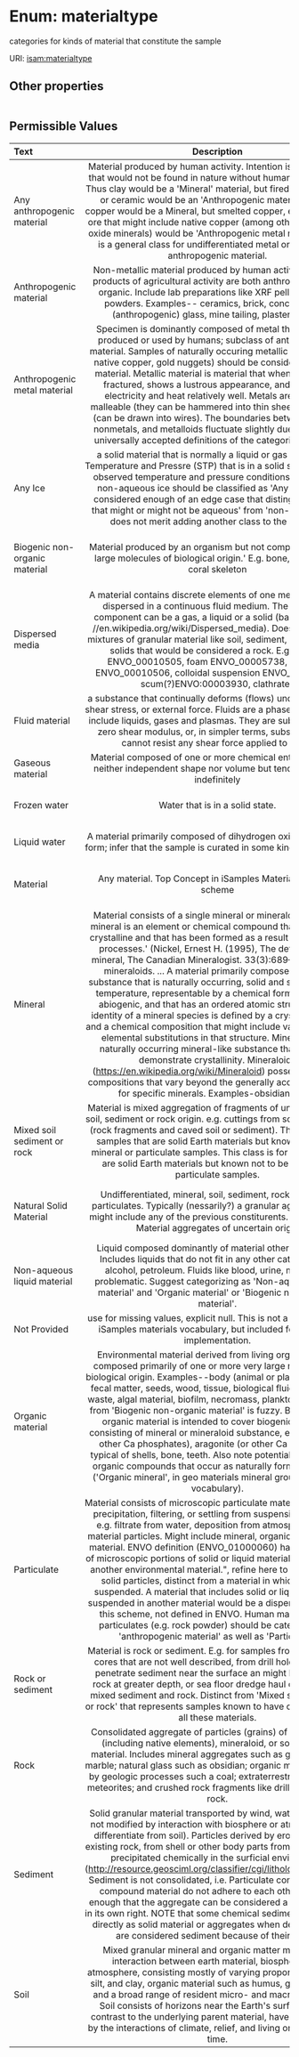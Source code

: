 
# Enum: materialtype


categories for kinds of material that constitute the sample

URI: [isam:materialtype](http://resource.isamples.org/schema/materialtype)


## Other properties

|  |  |  |
| --- | --- | --- |

## Permissible Values

| Text | Description | Meaning | Other Information |
| :--- | :---: | :---: | ---: |
| Any anthropogenic material | Material produced by human activity. Intention is for materials that would not be found in nature without human intervention. Thus clay would be a 'Mineral' material, but fired clay in a brick or ceramic would be an 'Anthropogenic material'.   Native copper would be a Mineral, but smelted copper, extracted from ore that might include native copper (among other sulfide and oxide minerals) would be 'Anthropogenic metal material'. This is a general class for undifferentiated metal or non-metal anthropogenic material. | mat:anyanthropogenicmaterial | {'from_schema': 'https://w3id.org/isample/vocabulary/material/0.9/materialsvocabulary', 'see_also': ['http://purl.obolibrary.org/obo/ENVO_0010001']} |
| Anthropogenic material | Non-metallic material produced by human activity. Organic products of agricultural activity are both anthropogenic and organic. Include lab preparations like XRF pellet and rock powders. Examples-- ceramics, brick, concrete, slag, (anthropogenic) glass, mine tailing, plaster, waste. | mat:otheranthropogenicmaterial | {'from_schema': 'https://w3id.org/isample/vocabulary/material/0.9/materialsvocabulary'} |
| Anthropogenic metal material | Specimen is dominantly composed of metal that has been produced or used by humans; subclass of anthropogenic material. Samples of naturally occuring metallic material (e.g. native copper, gold nuggets) should be considered mineral material. Metallic material is material that when polished or fractured, shows a lustrous appearance, and conducts electricity and heat relatively well. Metals are typically malleable (they can be hammered into thin sheets) or ductile (can be drawn into wires). The boundaries between metals, nonmetals, and metalloids fluctuate slightly due to a lack of universally accepted definitions of the categories involved. | mat:anthropogenicmetal | {'from_schema': 'https://w3id.org/isample/vocabulary/material/0.9/materialsvocabulary', 'see_also': ['http://purl.obolibrary.org/obo/ENVO_01001069']} |
| Any Ice | a solid material that is normally a liquid or gas at Standard Temperature and Pressre (STP)  that is in a solid state under the observed temperature and pressure conditions. Samples of non-aqueous ice should be classified as 'Any ice'. This is considered enough of an edge case that distinguishing 'ice that might or might not be aqueous' from 'non-aqueous ice' does not merit adding another class to the scheme. | mat:anyice | {'from_schema': 'https://w3id.org/isample/vocabulary/material/0.9/materialsvocabulary', 'see_also': ['http://purl.obolibrary.org/obo/ENVO_01001125']} |
| Biogenic non-organic material | Material produced by an organism but not composed of 'very large molecules of biological origin.' E.g. bone, tooth, shell, coral skeleton | mat:biogenicnonorganicmaterial | {'from_schema': 'https://w3id.org/isample/vocabulary/material/0.9/materialsvocabulary', 'see_also': ['http://purl.obolibrary.org/obo/CHEBI_64389', 'http://purl.obolibrary.org/obo/ENVO_01001644', 'http://purl.obolibrary.org/obo/UBERON_0002481']} |
| Dispersed media | A material contains discrete elements of one medium that are dispersed in a continuous fluid medium.  The dispersed component can be a gas, a liquid or a solid (based on https //en.wikipedia.org/wiki/Dispersed_media). Does not include mixtures of granular material like soil, sediment, particulate, or solids that would be considered a rock. E.g. aerosol ENVO_00010505, foam ENVO_00005738, emulsion ENVO_00010506, colloidal suspension ENVO_01001560, scum(?)ENVO:00003930, clathrate? | mat:dispersedmedia | {'from_schema': 'https://w3id.org/isample/vocabulary/material/0.9/materialsvocabulary', 'see_also': ['http://purl.obolibrary.org/obo/ENVO_00010506', 'http://purl.obolibrary.org/obo/ENVO_01001560', 'https://www.wikidata.org/wiki/Q181780']} |
| Fluid material | a substance that continually deforms (flows) under an applied shear stress, or external force. Fluids are a phase of matter and include liquids, gases and plasmas. They are substances with zero shear modulus, or, in simpler terms, substances that cannot resist any shear force applied to them. | mat:fluid | {'from_schema': 'https://w3id.org/isample/vocabulary/material/0.9/materialsvocabulary', 'see_also': ['http://purl.obolibrary.org/obo/ENVO_02000140', 'https://en.wikipedia.org/wiki/Fluid']} |
| Gaseous material | Material composed of one or more chemical entities that has neither independent shape nor volume but tends to expand indefinitely | mat:gas | {'from_schema': 'https://w3id.org/isample/vocabulary/material/0.9/materialsvocabulary', 'see_also': ['http://purl.obolibrary.org/obo/ENVO_01000797']} |
| Frozen water | Water that is in a solid state. | mat:waterice | {'from_schema': 'https://w3id.org/isample/vocabulary/material/0.9/materialsvocabulary', 'see_also': ['http://purl.obolibrary.org/obo/ENVO_01000277']} |
| Liquid water | A material primarily composed of dihydrogen oxide in its liquid form; infer that the sample is curated in some kind of container. | mat:liquidwater | {'from_schema': 'https://w3id.org/isample/vocabulary/material/0.9/materialsvocabulary', 'see_also': ['http://purl.obolibrary.org/obo/ENVO_00002006']} |
| Material | Any material. Top Concept in iSamples Material Category scheme | mat:material | {'from_schema': 'https://w3id.org/isample/vocabulary/material/0.9/materialsvocabulary', 'see_also': ['http://purl.obolibrary.org/obo/ENVO_00010483', 'https://www.wikidata.org/wiki/Q214609']} |
| Mineral | Material consists of a single mineral or mineraloid phase. 'A mineral is an element or chemical compound that is normally crystalline and that has been formed as a result of geological processes.' (Nickel, Ernest H. (1995), The definition of a mineral, The Canadian Mineralogist. 33(3):689–90). Include mineraloids. ... A material primarily composed of some substance that is naturally occurring, solid and stable at room temperature, representable by a chemical formula, usually abiogenic, and that has an ordered atomic structure. The identity of a mineral species is defined by a crystal structure and a chemical composition that might include various specific elemental substitutions in that structure. Mineraloid--A naturally occurring mineral-like substance that does not demonstrate crystallinity. Mineraloids (https://en.wikipedia.org/wiki/Mineraloid) possess chemical compositions that vary beyond the generally accepted ranges for specific minerals. Examples-obsidian, Opal. | mat:mineral | {'from_schema': 'https://w3id.org/isample/vocabulary/material/0.9/materialsvocabulary', 'see_also': ['http://purl.obolibrary.org/obo/ENVO_01000256']} |
| Mixed soil sediment or rock | Material is mixed aggregation of fragments of undifferentiated soil, sediment or  rock origin. e.g. cuttings from some boreholes (rock fragments and caved soil or sediment). This class is for samples that are solid Earth materials but known not to be mineral or particulate samples. This class is for samples that are solid Earth materials but known not to be mineral or particulate samples. | mat:mixedsoilsedimentrock | {'from_schema': 'https://w3id.org/isample/vocabulary/material/0.9/materialsvocabulary'} |
| Natural Solid Material | Undifferentiated, mineral, soil, sediment, rock, or natural particulates. Typically (nessarily?) a granular aggregate that might include any of the previous constiturents. Use for Earth Material aggregates of uncertain origin | mat:earthmaterial | {'from_schema': 'https://w3id.org/isample/vocabulary/material/0.9/materialsvocabulary', 'see_also': ['http://resource.geosciml.org/classifier/cgi/lithology/compound_material', 'https://w3id.org/gso/geology/Solid_Geologic_Material']} |
| Non-aqueous liquid material | Liquid composed dominantly of material other than water. Includes liquids that do not fit in any other category. E.g. alcohol, petroleum. Fluids like blood, urine, mucus are problematic. Suggest categorizing as 'Non-aqueous liquid material' and 'Organic material' or 'Biogenic non-organic material'. | mat:nonaqueousliquid | {'from_schema': 'https://w3id.org/isample/vocabulary/material/0.9/materialsvocabulary', 'see_also': ['http://purl.bioontology.org/ontology/PDQ/CDR0000446576', 'http://purl.obolibrary.org/obo/ENVO_00002984']} |
| Not Provided | use for missing values, explicit null. This is not a term from the iSamples materials vocabulary, but included for software implementation. |  |  |
| Organic material | Environmental material derived from living organisms and composed primarily of one or more very large molecules of biological origin. Examples--body (animal or plant), body part, fecal matter, seeds, wood, tissue, biological fluids, biological waste, algal material, biofilm, necromass, plankton.  Distinction from 'Biogenic non-organic material' is fuzzy. Biogenic non-organic material is intended to cover biogenic products consisting of mineral or mineraloid substance, e.g. apatite (or other Ca phosphates), aragonite (or other Ca carbonate) typical of shells, bone, teeth. Also note potential overlap with organic compounds that occur as naturally formed minerals ('Organic mineral', in geo materials mineral group extension vocabulary). | mat:organicmaterial | {'from_schema': 'https://w3id.org/isample/vocabulary/material/0.9/materialsvocabulary', 'see_also': ['http://purl.obolibrary.org/obo/ENVO_01000155']} |
| Particulate | Material consists of microscopic particulate material derived by precipitation, filtering, or settling from suspension in a fluid, e.g. filtrate from water, deposition from atmosphere, astro material particles. Might include mineral, organic, or biological material. ENVO definition (ENVO_01000060) has \"composed of microscopic portions of solid or liquid material suspended in another environmental material.\", refine here to define as the solid particles, distinct from a material in which they are suspended. A material that includes solid or liquid particles suspended in another material would be a dispersed_media in this scheme, not defined in ENVO. Human manufactured particulates (e.g. rock powder) should be categorized as 'anthropogenic material' as well as 'Particulate' | mat:particulate | {'from_schema': 'https://w3id.org/isample/vocabulary/material/0.9/materialsvocabulary', 'see_also': ['http://purl.bioontology.org/ontology/MESH/D052638', 'http://purl.obolibrary.org/obo/NCIT_C1709', 'http://purl.obolibrary.org/obo/ENVO_01000060']} |
| Rock or sediment | Material is rock or sediment.  E.g. for samples from subsurface cores that are not well described, from drill holes that likely penetrate sediment near the surface an might be sampling rock at greater depth, or sea floor dredge haul consisting of mixed sediment and rock. Distinct from 'Mixed soil, sediment or rock' that represents samples known to have components of all these materials. | mat:rockorsediment | {'from_schema': 'https://w3id.org/isample/vocabulary/material/0.9/materialsvocabulary'} |
| Rock | Consolidated aggregate of particles (grains) of rock, mineral (including native elements), mineraloid, or solid organic material. Includes mineral aggregates such as granite, shale, marble; natural glass such as obsidian; organic material formed by geologic processes such a coal;  extraterrestrial material in meteorites; and  crushed rock fragments like drill cuttings from rock. | mat:rock | {'from_schema': 'https://w3id.org/isample/vocabulary/material/0.9/materialsvocabulary', 'see_also': ['http://resource.geosciml.org/classifier/cgi/lithology/rock', 'http://purl.obolibrary.org/obo/ENVO_00001995']} |
| Sediment | Solid granular material transported by wind, water, or gravity, not modified by interaction with biosphere or atmosphere (to differentiate from soil). Particles derived by erosion of pre-existing rock, from shell or other body parts from organisms, or precipitated chemically in the surficial environment (http://resource.geosciml.org/classifier/cgi/lithology/sediment). Sediment is not consolidated, i.e. Particulate constituents of a compound material do not adhere to each other strongly enough that the aggregate can be considered a solid material in its own right. NOTE that some chemical sediments crystallize directly as solid material or aggregates when deposited, but are considered sediment because of their origin. | mat:sediment | {'from_schema': 'https://w3id.org/isample/vocabulary/material/0.9/materialsvocabulary', 'see_also': ['http://purl.obolibrary.org/obo/ENVO_00002007', 'http://resource.geosciml.org/classifier/cgi/lithology/sediment']} |
| Soil | Mixed granular mineral and organic matter modified by interaction between earth material, biosphere, and atmosphere, consisting mostly of varying proportions of sand, silt, and clay, organic material such as humus, gases, liquids, and a broad range of resident micro- and macroorganisms. Soil consists of horizons near the Earth's surface that, in contrast to the underlying parent material, have been altered by the interactions of climate, relief, and living organisms over time. | mat:soil | {'from_schema': 'https://w3id.org/isample/vocabulary/material/0.9/materialsvocabulary', 'see_also': ['https://en.wikipedia.org/wiki/Soil', 'http://purl.obolibrary.org/obo/ENVO_00001998', 'http://www.nrcs.usda.gov/wps/portal/nrcs/detail/soils/edu/?cid=nrcs142p2_054280']} |

